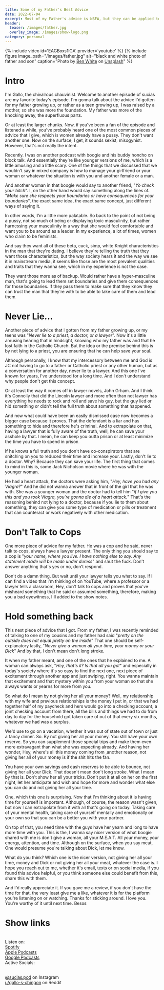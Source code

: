 ```yaml
---
title: Some of my Father's Best Advice
date: 2022-07-04
excerpt: Most of my Father's advice is NSFW, but they can be applied to most situations
header:
  teaser: /images/father.jpg
  overlay_image: /images/show-logo.png
category: personal
---
```


{% include video id='EAGBoxs1lGA' provider='youtube' %}
{% include figure image_path="/images/father.jpg" alt="black and white photo of father and son" caption="Photo by <a href='https://unsplash.com/@benwhitephotography?utm_source=unsplash&utm_medium=referral&utm_content=creditCopyText'>Ben White</a> on <a href='https://unsplash.com/s/photos/father-son?utm_source=unsplash&utm_medium=referral&utm_content=creditCopyText'>Unsplash</a>" %}
# Intro

I'm Gallo, the chivalrous chauvinist. Welcome to another episode of sucias are my favorite today's episode. I'm gonna talk about the advice I'd gotten for my father growing up, or rather as a teen growing up, I was raised by a mother, so she was more the foundation. My father was more of the knocking away, the superfluous parts.

Or at least the larger chunks. Now, if you've been a fan of the episode and listened a while, you've probably heard one of the most common pieces of advice that I give, which is women already have a pussy. They don't want another one. Now on the surface, I get, it sounds sexist, misogynist. However, that's not really the intent.

Recently. I was on another podcast with boogie and his buddy honcho on block talk. And essentially they're like younger versions of me, which is a little amusing and a little scary. One of the things that we discussed that we wouldn't say in mixed company is how to manage your girlfriend or your woman or whatever the situation is with you and another female or a man.

And another woman in that boogie would say to another friend, "*Yo check your bitch*". I, on the other hand would say something along the lines of. "*Make sure she respects your boundaries or have consequences for your boundaries*", the exact same idea, the exact same concept, just different ways of saying it.

In other words, I'm a little more palatable. So back to the point of not being a pussy, not so much of being or displaying toxic masculinity, but rather harnessing your masculinity in a way that she would feel comfortable and want you to be around as a leader. In my experience, a lot of times, women who claim to be feminists.

And say they want all of these beta, cuck, simp, white Knight characteristics in the man that they're dating. I believe they're telling the truth that they want those characteristics, but the way society hears it and the way we see it in mainstream media, it seems like those are the most prevalent qualities and traits that they wanna see, which in my experience is not the case.

They want those more as of backup. Would rather have a hyper-masculine man, that's going to lead them set boundaries and give them consequences for those boundaries. If they pass them to make sure that they know they can trust the man that they're with to be able to take care of them and lead them.

# Never Lie…

Another piece of advice that I gotten from my father growing up, or my teens was "*Never lie to a priest, a doctor, or a lawyer*". Now it's a little amusing hearing that in hindsight, knowing who my father was and that he lost faith in the Catholic Church. But the idea or the premise behind this is by not lying to a priest, you are ensuring that he can help save your soul.

Although personally, I know that my intercessory  between me and God is JC not having to go to a father or Catholic priest or any other human, but as a conversation for another day, never lie to a lawyer. And this one I've known for years, I've understood for a long time. And I don't understand why people don't get this concept.

Or at least the way it comes off in lawyer novels,  John Grham. And I think it's Connolly that did the Lincoln lawyer and more often than not lawyer has everything he needs to rock and roll and save his guy, but the guy lied or hid something or didn't tell the full truth about something that happened.

And now what could have been an easily dismissed case now becomes a bigger case because it proves. That the defendant is a liar and has something to hide and therefore he's criminal. And to extrapolate on that, having a lawyer that is fully aware of the truth, well, he can save your asshole by that. I mean, he can keep you outta prison or at least minimize the time you have to spend in prison.

If he knows a full truth and you don't have co-conspirators that are snitching on you to reduced their time and increase your. Lastly, don't lie to a doctor. Why? Because they can save your life. The first thing that comes to mind in this is, some Jack Nicholson movie where he was with the younger woman.

He had a heart attack, the doctors were asking him, "*Hey, have you had any Viagra?*" And he did not wanna answer that in front of the girl that he was with. She was a younger woman and the doctor had to tell him "*if I give you this and you took Viagra, you're gonna die of a heart attack.*" That's the reasoning behind not lying to a doctor, because if you lie to them about something, they can give you some type of medication or pills or treatment that can counteract or work negatively with other medication.

# Don't Talk to Cops

One more piece of advice for my father. He was a cop and he said, never talk to cops, always have a lawyer present. The only thing you should say to a cop is "*your name, where you live. I have nothing else to say. Any statement made will be made under duress*" and shut the fuck. Don't answer anything that's yes or no, don't respond.

Don't do a damn thing. But wait until your lawyer tells you what to say. If I can find a video that I'm thinking of on YouTube, where a professor or a lawyer tells a classroom, Hey, don't talk to cops and proves that you've misheard something that he said or assumed something, therefore, making you a bad eyewitness, I'll added to the show notes.

# Hold something back

This next piece of advice that I got. From my father, I was recently reminded of talking to one of my cousins and my father had said "*pretty on the outside does not equal pretty on the inside*" That one should be self-explanatory lastly, "*Never give a woman all your time, your money or your Dick*" And by that, I don't mean don't long stroke.

It when my father meant, and one of the ones that he explained to me. A woman can always ask, "*Hey, that's it? Is that all you got*" and especially in today's society where it's so easy to find the next one, next piece of excitement through another app and just swiping, right. You wanna maintain that excitement and that mystery within you from your woman so that she always wants or yearns for more from you.

So what do I mean by not giving her all your money? Well, my relationship with my wife and previous relationships is the money I put in, or that we had together half of my paycheck and hers would go into a checking account, a joint checking account from there, all the bills and things we had to do from day to day for the household got taken care of out of that every six months, whatever we had was a surplus.

We'd use to go on a vacation, whether it was out of state out of town or just a fancy dinner. So. By not giving her all your money. You still have your own reserve. So you can supplement those special trips and make them even more extravagant than what she was expecting already. And having her wonder, Hey, where's all this money coming from ,another reason, not giving her all of your money is if the shit hits the fan.

You have your own savings and cash reserves to be able to bounce, not giving her all your Dick. That doesn't mean don't long stroke. What I mean by that is. Don't show her all your tricks. Don't put it at all on her on the first night, let her anticipate and wish and hope for more and wonder what else you can do and not giving her all your time.

One, which this one is surprising. Now that I'm thinking about it is having time for yourself is important. Although, of course, the reason wasn't given, but now I can extrapolate from it with all that's going on today. Taking care of your mental health, taking care of yourself mentally and emotionally on your own so that you can be a better you with your partner.

On top of that, you need time with the guys have her yearn and long to have more time with you. This is the, I wanna say nicer version of what boogie shared with me is don't give a woman, all your M.E.A.T. All your money, your energy, attention, and time. Although on the surface, when you say meat, One would presume you're talking about Dick, let me know.

What do you think? Which one is the nicer version, not giving her all your time, money and Dick or not giving her all your meat, whatever the case is. I hope you reach out to me, whether it's email, texts or on social media, if you found this advice helpful, or you think someone else could benefit from this, share this with them.

And I'd really appreciate it. If you gave me a review, if you don't have the time for that, the very least give me a like, whatever it is for the platform you're listening on or watching. Thanks for sticking around. I love you. You're worthy of it until next time. Besos

# Show links

<br> Listen on:
<br> [Spotify](https://open.spotify.com/show/3XjoipCU3QzeIaQAAQpBdW)  <a href='https://open.spotify.com/show/3XjoipCU3QzeIaQAAQpBdW'><i class='fab fa-spotify'></i></a>
<br> [Apple Podcasts](https://podcasts.apple.com/us/podcast/sucias/id1548173787) <a href='https://podcasts.apple.com/us/podcast/sucias/id1548173787'> <i class='fas fa-podcast'></i></a>
<br> [Google Podcasts](https://podcasts.google.com/feed/aHR0cHM6Ly9hbmNob3IuZm0vcy80MjI0YzYzYy9wb2RjYXN0L3Jzcw)  <a href='https://podcasts.google.com/feed/aHR0cHM6Ly9hbmNob3IuZm0vcy80MjI0YzYzYy9wb2RjYXN0L3Jzcw'><i class='fab fa-google-play'></i></a>
<br> Active Socials:

<br> [@sucias.pod](https://instagram.com/sucias.pod) on Instagram  <a href='https://www.instagram.com/sucias.pod'><i class='fab fa-instagram'></i></a>
<br> [u/gallo-s-chingon](https://reddit.com/u/gallo-s-chingon/submitted) on Reddit <a href='https://reddit.com/u/gallo-s-chingon/submitted'><i class='fab fa-reddit'></i></a>
